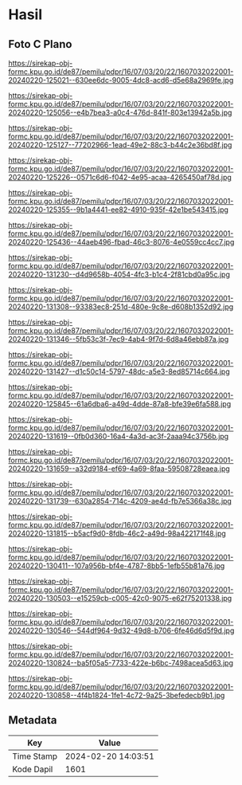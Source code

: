 # Hasil

## Foto C Plano

https://sirekap-obj-formc.kpu.go.id/de87/pemilu/pdpr/16/07/03/20/22/1607032022001-20240220-125021--630ee6dc-9005-4dc8-acd6-d5e68a2969fe.jpg

https://sirekap-obj-formc.kpu.go.id/de87/pemilu/pdpr/16/07/03/20/22/1607032022001-20240220-125056--e4b7bea3-a0c4-476d-841f-803e13942a5b.jpg

https://sirekap-obj-formc.kpu.go.id/de87/pemilu/pdpr/16/07/03/20/22/1607032022001-20240220-125127--77202966-1ead-49e2-88c3-b44c2e36bd8f.jpg

https://sirekap-obj-formc.kpu.go.id/de87/pemilu/pdpr/16/07/03/20/22/1607032022001-20240220-125226--0571c6d6-f042-4e95-acaa-4265450af78d.jpg

https://sirekap-obj-formc.kpu.go.id/de87/pemilu/pdpr/16/07/03/20/22/1607032022001-20240220-125355--9b1a4441-ee82-4910-935f-42e1be543415.jpg

https://sirekap-obj-formc.kpu.go.id/de87/pemilu/pdpr/16/07/03/20/22/1607032022001-20240220-125436--44aeb496-fbad-46c3-8076-4e0559cc4cc7.jpg

https://sirekap-obj-formc.kpu.go.id/de87/pemilu/pdpr/16/07/03/20/22/1607032022001-20240220-131230--d4d9658b-4054-4fc3-b1c4-2f81cbd0a95c.jpg

https://sirekap-obj-formc.kpu.go.id/de87/pemilu/pdpr/16/07/03/20/22/1607032022001-20240220-131308--93383ec8-251d-480e-9c8e-d608b1352d92.jpg

https://sirekap-obj-formc.kpu.go.id/de87/pemilu/pdpr/16/07/03/20/22/1607032022001-20240220-131346--5fb53c3f-7ec9-4ab4-9f7d-6d8a46ebb87a.jpg

https://sirekap-obj-formc.kpu.go.id/de87/pemilu/pdpr/16/07/03/20/22/1607032022001-20240220-131427--d1c50c14-5797-48dc-a5e3-8ed85714c664.jpg

https://sirekap-obj-formc.kpu.go.id/de87/pemilu/pdpr/16/07/03/20/22/1607032022001-20240220-125845--61a6dba6-a49d-4dde-87a8-bfe39e6fa588.jpg

https://sirekap-obj-formc.kpu.go.id/de87/pemilu/pdpr/16/07/03/20/22/1607032022001-20240220-131619--0fb0d360-16a4-4a3d-ac3f-2aaa94c3756b.jpg

https://sirekap-obj-formc.kpu.go.id/de87/pemilu/pdpr/16/07/03/20/22/1607032022001-20240220-131659--a32d9184-ef69-4a69-8faa-59508728eaea.jpg

https://sirekap-obj-formc.kpu.go.id/de87/pemilu/pdpr/16/07/03/20/22/1607032022001-20240220-131739--630a2854-714c-4209-ae4d-fb7e5366a38c.jpg

https://sirekap-obj-formc.kpu.go.id/de87/pemilu/pdpr/16/07/03/20/22/1607032022001-20240220-131815--b5acf9d0-8fdb-46c2-a49d-98a422171f48.jpg

https://sirekap-obj-formc.kpu.go.id/de87/pemilu/pdpr/16/07/03/20/22/1607032022001-20240220-130411--107a956b-bf4e-4787-8bb5-1efb55b81a76.jpg

https://sirekap-obj-formc.kpu.go.id/de87/pemilu/pdpr/16/07/03/20/22/1607032022001-20240220-130503--e15259cb-c005-42c0-9075-e62f75201338.jpg

https://sirekap-obj-formc.kpu.go.id/de87/pemilu/pdpr/16/07/03/20/22/1607032022001-20240220-130546--544df964-9d32-49d8-b706-6fe46d6d5f9d.jpg

https://sirekap-obj-formc.kpu.go.id/de87/pemilu/pdpr/16/07/03/20/22/1607032022001-20240220-130824--ba5f05a5-7733-422e-b6bc-7498acea5d63.jpg

https://sirekap-obj-formc.kpu.go.id/de87/pemilu/pdpr/16/07/03/20/22/1607032022001-20240220-130858--4f4b1824-1fe1-4c72-9a25-3befedecb9b1.jpg


## Metadata

| Key        | Value               |
| ---------- | ------------------- |
| Time Stamp | 2024-02-20 14:03:51 |
| Kode Dapil | 1601                |



